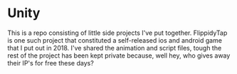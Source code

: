 # Unity

This is a repo consisting of little side projects I've put together.  FlippidyTap is one such project that constituted a self-released ios and android game that I put out in 2018.  I've shared the animation and script files, tough the rest of the project has been kept private because, well hey, who gives away their IP's for free these days?
